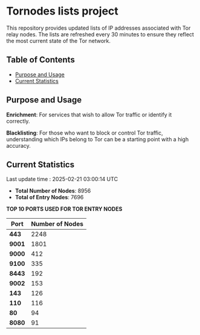 # Tornodes lists project

This repository provides updated lists of IP addresses associated with Tor relay nodes. The lists are refreshed every 30 minutes to ensure they reflect the most current state of the Tor network.

## Table of Contents

- [Purpose and Usage](#purpose-and-usage)
- [Current Statistics](#current-statistics)


## Purpose and Usage

**Enrichment**: For services that wish to allow Tor traffic or identify it correctly.

**Blacklisting**: For those who want to block or control Tor traffic, understanding which IPs belong to Tor can be a starting point with a high accuracy.

## Current Statistics

Last update time : 2025-02-21 03:00:14 UTC

- **Total Number of Nodes**: 8956
- **Total of Entry Nodes**: 7696

**TOP 10 PORTS USED FOR TOR ENTRY NODES**

| **Port** | **Number of Nodes** |
|------|-----------------|
| **443**   | 2248  |
| **9001**   | 1801  |
| **9000**   | 412  |
| **9100**   | 335  |
| **8443**   | 192  |
| **9002**   | 153  |
| **143**   | 126  |
| **110**   | 116  |
| **80**   | 94  |
| **8080**   | 91  |

